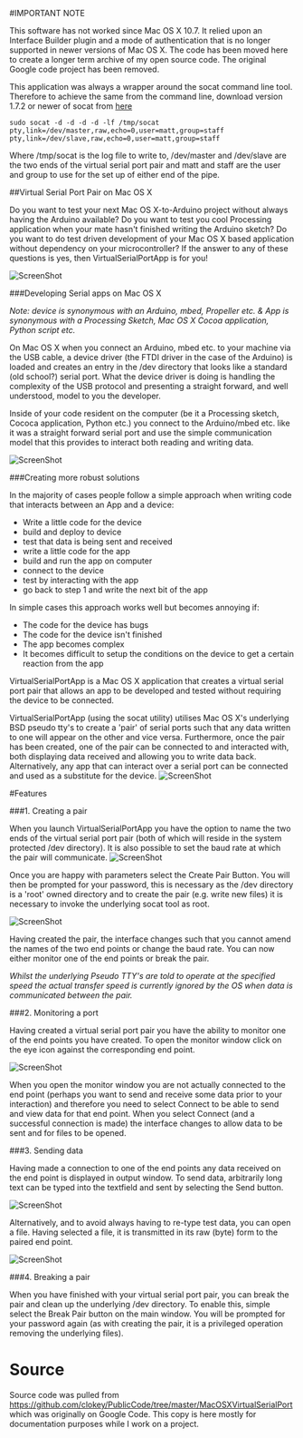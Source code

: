 #IMPORTANT NOTE

This software has not worked since Mac OS X 10.7. It relied upon an Interface Builder plugin and a mode of authentication that is no longer supported in newer versions of Mac OS X. The code has been moved here to create a longer term archive of my open source code. The original Google code project has been removed.

This application was always a wrapper around the socat command line tool. Therefore to achieve the same from the command line, download version 1.7.2 or newer of socat from [here](http://www.dest-unreach.org/)

    sudo socat -d -d -d -d -lf /tmp/socat pty,link=/dev/master,raw,echo=0,user=matt,group=staff pty,link=/dev/slave,raw,echo=0,user=matt,group=staff

Where /tmp/socat is the log file to write to, /dev/master and /dev/slave are the two ends of the virtual serial port pair and matt and staff are the user and group to use for the set up of either end of the pipe.


##Virtual Serial Port Pair on Mac OS X

Do you want to test your next Mac OS X-to-Arduino project without always having the Arduino available? Do you want to test you cool Processing application when your mate hasn't finished writing the Arduino sketch? Do you want to do test driven development of your Mac OS X based application without dependency on your microcontroller? If the answer to any of these questions is yes, then VirtualSerialPortApp is for you!

![ScreenShot](https://raw.github.com/clokey/PublicCode/master/MacOSXVirtualSerialPort/Documentation/img/CreatePair.png)


###Developing Serial apps on Mac OS X

_Note: device is synonymous with an Arduino, mbed, Propeller etc. & App is synonymous with a Processing Sketch, Mac OS X Cocoa application, Python script etc._

On Mac OS X when you connect an Arduino, mbed etc. to your machine via the USB cable, a device driver (the FTDI driver in the case of the Arduino) is loaded and creates an entry in the /dev directory that looks like a standard (old school?) serial port. What the device driver is doing is handling the complexity of the USB protocol and presenting a straight forward, and well understood, model to you the developer.

Inside of your code resident on the computer (be it a Processing sketch, Cococa application, Python etc.) you connect to the Arduino/mbed etc. like it was a straight forward serial port and use the simple communication model that this provides to interact both reading and writing data.

![ScreenShot](https://raw.github.com/clokey/PublicCode/master/MacOSXVirtualSerialPort/Documentation/img/VirtualSerialPortDocumentation.png)

###Creating more robust solutions

In the majority of cases people follow a simple approach when writing code that interacts between an App and a device:


  * Write a little code for the device
  * build and deploy to device
  * test that data is being sent and received
  * write a little code for the app
  * build and run the app on computer
  * connect to the device
  * test by interacting with the app
  * go back to step 1 and write the next bit of the app

In simple cases this approach works well but becomes annoying if:
  * The code for the device has bugs
  * The code for the device isn't finished
  * The app becomes complex
  * It becomes difficult to setup the conditions on the device to get a certain reaction from the app

VirtualSerialPortApp is a Mac OS X application that creates a virtual serial port pair that allows an app to be developed and tested without requiring the device to be connected.

VirtualSerialPortApp (using the socat utility) utilises Mac OS X's underlying BSD pseudo tty's to create a 'pair' of serial ports such that any data written to one will appear on the other and vice versa. Furthermore, once the pair has been created, one of the pair can be connected to and interacted with, both displaying data received and allowing you to write data back. Alternatively, any app that can interact over a serial port can be connected and used as a substitute for the device.
![ScreenShot](https://raw.github.com/clokey/PublicCode/master/MacOSXVirtualSerialPort/Documentation/img/VSP-socat.png)


#Features

###1. Creating a pair

When you launch VirtualSerialPortApp you have the option to name the two ends of the virtual serial port pair (both of which will reside in the system protected /dev directory). It is also possible to set the baud rate at which the pair will communicate.
![ScreenShot](https://raw.github.com/clokey/PublicCode/master/MacOSXVirtualSerialPort/Documentation/img/CreatePair.png)

Once you are happy with parameters select the Create Pair Button. You will then be prompted for your password, this is necessary as the /dev directory is a 'root' owned directory and to create the pair (e.g. write new files) it is necessary to invoke the underlying socat tool as root.

![ScreenShot](https://raw.github.com/clokey/PublicCode/master/MacOSXVirtualSerialPort/Documentation/img/SecurityPrompt.png)

Having created the pair, the interface changes such that you cannot amend the names of the two end points or change the baud rate. You can now either monitor one of the end points or break the pair.

*Whilst the underlying Pseudo TTY's are told to operate at the specified speed the actual transfer speed is currently ignored by the OS when data is communicated between the pair.*

###2. Monitoring a port

Having created a virtual serial port pair you have the ability to monitor one of the end points you have created. To open the monitor window click on the eye icon against the corresponding end point.

![ScreenShot](https://raw.github.com/clokey/PublicCode/master/MacOSXVirtualSerialPort/Documentation/img/MonitorMaster.png)

When you open the monitor window you are not actually connected to the end point (perhaps you want to send and receive some data prior to your interaction) and therefore you need to select Connect to be able to send and view data for that end point. When you select Connect (and a successful connection is made) the interface changes to allow data to be sent and for files to be opened.


###3. Sending data

Having made a connection to one of the end points any data received on the end point is displayed in output window. To send data, arbitrarily long text can be typed into the textfield and sent by selecting the Send button.

![ScreenShot](https://raw.github.com/clokey/PublicCode/master/MacOSXVirtualSerialPort/Documentation/img/MonitorConnectedSend.png)

Alternatively, and to avoid always having to re-type test data, you can open a file. Having selected a file, it is transmitted in its raw (byte) form to the paired end point.

![ScreenShot](https://raw.github.com/clokey/PublicCode/master/MacOSXVirtualSerialPort/Documentation/img/SendFile.png)

###4. Breaking a pair

When you have finished with your virtual serial port pair, you can break the pair and clean up the underlying /dev directory. To enable this, simple select the Break Pair button on the main window. You will be prompted for your password again (as with creating the pair, it is a privileged operation removing the underlying files).

# Source
Source code was pulled from https://github.com/clokey/PublicCode/tree/master/MacOSXVirtualSerialPort which was originally on Google Code. This copy is here mostly for documentation purposes while I work on a project.
